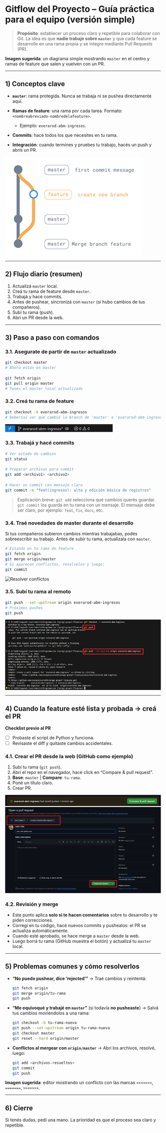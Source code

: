 # Gitflow del Proyecto – Guía práctica para el equipo (versión simple)

> **Propósito**: establecer un proceso claro y repetible para colaborar con Git. La idea es que **nadie trabaje sobre `master`** y que cada feature se desarrolle en una rama propia y se integre mediante Pull Requests (PR).

**Imagen sugerida**: un diagrama simple mostrando `master` en el centro y ramas de feature que salen y vuelven con un PR.

---

## 1) Conceptos clave

* **`master`**: rama protegida. Nunca se trabaja ni se pushea directamente aquí.
* **Ramas de feature**: una rama por cada tarea. Formato: `<nombreabreviado-nombredelafeature>`.

  * Ejemplo: `everarod-abm-ingresos`.
* **Commits**: hacé todos los que necesites en tu rama.
* **Integración**: cuando termines y pruebes tu trabajo, hacés un push y abrís un PR.

![Git flow](/assets-doc/image-1.png)

---

## 2) Flujo diario (resumen)

1. Actualizá `master` local.
2. Creá tu rama de feature desde `master`.
3. Trabajá y hacé commits.
4. Antes de pushear, sincronizá con `master` (si hubo cambios de tus compañeros).
5. Subí tu rama (push).
6. Abrí un PR desde la web.

---

## 3) Paso a paso con comandos

### 3.1. Asegurate de partir de `master` actualizado

```bash
git checkout master
# Ahora estás en master

git fetch origin
git pull origin master
# Tenés el master local actualizado
```

### 3.2. Creá tu rama de feature

```bash
git checkout -b everarod-abm-ingresos
# Deberías ver que cambió la branch de 'master' a 'everarod-abm-ingresos'
```

![Nueva branch 'everarod-abm-ingresos'](/assets-doc/image-2.png)

### 3.3. Trabajá y hacé commits

```bash
# Ver estado de cambios
git status

# Preparar archivos para commit
git add <archivo1> <archivo2>

# Hacer un commit con mensaje claro
git commit -m "feat(ingresos): alta y edición básica de registros"
```

> Explicación breve: `git add` selecciona qué cambios querés guardar. `git commit` los guarda en tu rama con un mensaje. El mensaje debe ser claro, por ejemplo: `feat`, `fix`, `docs`, etc.

### 3.4. Traé novedades de master durante el desarrollo

Si tus compañeros subieron cambios mientras trabajabas, podés sobreescribir su trabajo. Antes de subir tu rama, actualizala con `master`.

```bash
# Estando en tu rama de feature
git fetch origin
git merge origin/master
# Si aparecen conflictos, resolvelos y luego:
git commit
```

![Resolver conflictos](/assets-doc/image-3.png)

### 3.5. Subí tu rama al remoto

```bash
git push --set-upstream origin everarod-abm-ingresos
# Próximos pushes
git push
```

![Git push](/assets-doc/image-4.png)

---

## 4) Cuando la feature esté lista y probada → creá el PR

**Checklist previo al PR**

* [ ] Probaste el script de Python y funciona.
* [ ] Revisaste el diff y quitaste cambios accidentales.

### 4.1. Crear el PR desde la web (GitHub como ejemplo)

1. Subí tu rama (`git push`).
2. Abrí el repo en el navegador, hacé click en “Compare & pull request”.
3. **Base**: `master` | **Compare**: `tu-rama`.
4. Poné un título claro.
5. Crear PR.

![Abrir Pull Request](/assets-doc/image-5.png)
![Github - pantalla de apertura de Pull Request](/assets-doc/image-6.png)

### 4.2. Revisión y merge

* Este punto aplica **solo si te hacen comentarios** sobre tu desarrollo y te piden correcciones.
* Corregí en tu código, hacé nuevos commits y pushealos: el PR se actualiza automáticamente.
* Cuando esté aprobado, se hace merge a `master` desde la web.
* Luego borrá tu rama (GitHub muestra el botón) y actualizá tu `master` local.
---

## 5) Problemas comunes y cómo resolverlos

* **“No puedo pushear, dice ‘rejected’”** → Traé cambios y reintentá:

  ```bash
  git fetch origin
  git merge origin/tu-rama
  git push
  ```

* **“Me equivoqué y trabajé en `master`”** (si todavía **no pusheaste**) → Salvá tus cambios moviéndolos a una rama:

  ```bash
  git checkout -b tu-rama-nueva
  git push --set-upstream origin tu-rama-nueva
  git checkout master
  git reset --hard origin/master
  ```

* **Conflictos al mergear con `origin/master`** → Abrí los archivos, resolvé, luego:

  ```bash
  git add <archivos-resueltos>
  git commit
  git push
  ```

**Imagen sugerida**: editor mostrando un conflicto con las marcas `<<<<<<<`, `=======`, `>>>>>>>`.

---

## 6) Cierre

Si tenés dudas, pedí una mano. La prioridad es que el proceso sea claro y repetible.
